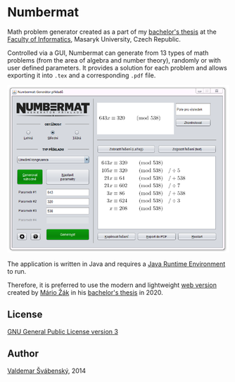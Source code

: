 # Numbermat

Math problem generator created as a part of my [bachelor's thesis](https://is.muni.cz/th/k5kl2/)
at the [Faculty of Informatics](http://fi.muni.cz/), Masaryk University, Czech Republic.

Controlled via a GUI, Numbermat can generate from 13 types of math problems
(from the area of algebra and number theory), randomly or with user defined parameters.
It provides a solution for each problem and allows exporting it into `.tex` and a corresponding `.pdf` file.

![Preview of the application window](preview.png)

The application is written in Java and requires a [Java Runtime Environment](https://www.java.com/en/download/) to run.

Therefore, it is preferred to use the modern and lightweight [web version](https://www.fi.muni.cz/~xzak11/) created by
[Mário Žák](https://github.com/maarioz/Numbermat-WebApp) in his [bachelor's thesis](https://is.muni.cz/th/zol1p/) in 2020.

## License

[GNU General Public License version 3](http://www.gnu.org/licenses/gpl-3.0.html)

## Author

[Valdemar Švábenský](https://www.fi.muni.cz/~xsvabens/), 2014
